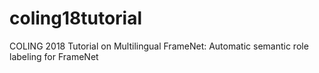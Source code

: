 # coling18tutorial
COLING 2018 Tutorial on Multilingual FrameNet: Automatic semantic role labeling for FrameNet
